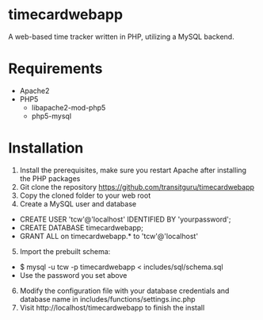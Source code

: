 timecardwebapp
==============

A web-based time tracker written in PHP, utilizing a MySQL backend.

Requirements
============
 - Apache2
 - PHP5
   - libapache2-mod-php5
   - php5-mysql
 
Installation
============
1. Install the prerequisites, make sure you restart Apache after installing the PHP packages
2. Git clone the repository https://github.com/transitguru/timecardwebapp
3. Copy the cloned folder to your web root
4. Create a MySQL user and database
  - CREATE USER 'tcw'@'localhost' IDENTIFIED BY 'yourpassword';
  - CREATE DATABASE timecardwebapp;
  - GRANT ALL on timecardwebapp.* to 'tcw'@'localhost'
5. Import the prebuilt schema:
  - $ mysql -u tcw -p timecardwebapp < includes/sql/schema.sql
  - Use the password you set above
6. Modify the configuration file  with your database credentials and database name
in includes/functions/settings.inc.php
7. Visit http://localhost/timecardwebapp to finish the install
